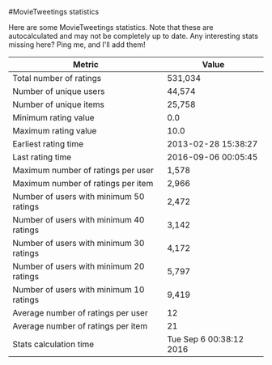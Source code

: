 #MovieTweetings statistics

Here are some MovieTweetings statistics. Note that these are autocalculated and may not be completely up to date. Any interesting stats missing here? Ping me, and I'll add them!

Metric | Value
--- | ---
Total number of ratings                 | 531,034
Number of unique users                  | 44,574
Number of unique items                  | 25,758
Minimum rating value                    | 0.0
Maximum rating value                    | 10.0
Earliest rating time                    | 2013-02-28 15:38:27
Last rating time                        | 2016-09-06 00:05:45
Maximum number of ratings per user      | 1,578
Maximum number of ratings per item      | 2,966
Number of users with minimum 50 ratings | 2,472
Number of users with minimum 40 ratings | 3,142
Number of users with minimum 30 ratings | 4,172
Number of users with minimum 20 ratings | 5,797
Number of users with minimum 10 ratings | 9,419
Average number of ratings per user      | 12
Average number of ratings per item      | 21
Stats calculation time                  | Tue Sep  6 00:38:12 2016

